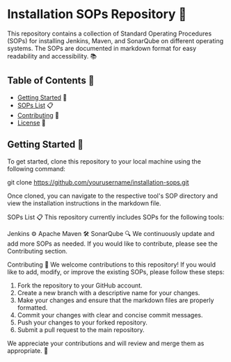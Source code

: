 # Installation SOPs Repository :rocket:

This repository contains a collection of Standard Operating Procedures (SOPs) for installing Jenkins, Maven, and SonarQube on different operating systems. The SOPs are documented in markdown format for easy readability and accessibility. :books:

## Table of Contents :bookmark_tabs:

- [Getting Started](#getting-started) :rocket:
- [SOPs List](#sops-list) :clipboard:
- [Contributing](#contributing) :raised_hands:
- [License](#license) :page_with_curl:

## Getting Started :rocket:

To get started, clone this repository to your local machine using the following command:

git clone https://github.com/yourusername/installation-sops.git

Once cloned, you can navigate to the respective tool's SOP directory and view the installation instructions in the markdown file.

SOPs List :clipboard:
This repository currently includes SOPs for the following tools:

Jenkins :gear:
Apache Maven :hammer_and_wrench:
SonarQube :mag:
We continuously update and add more SOPs as needed. If you would like to contribute, please see the Contributing section.

Contributing :raised_hands:
We welcome contributions to this repository! If you would like to add, modify, or improve the existing SOPs, please follow these steps:

1. Fork the repository to your GitHub account.
2. Create a new branch with a descriptive name for your changes.
3. Make your changes and ensure that the markdown files are properly formatted.
4. Commit your changes with clear and concise commit messages.
5. Push your changes to your forked repository.
6. Submit a pull request to the main repository.

We appreciate your contributions and will review and merge them as appropriate. :tada:
